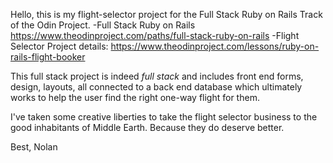 Hello, this is my flight-selector project for the Full Stack Ruby on Rails Track of the Odin Project.
-Full Stack Ruby on Rails https://www.theodinproject.com/paths/full-stack-ruby-on-rails
-Flight Selector Project details: https://www.theodinproject.com/lessons/ruby-on-rails-flight-booker

This full stack project is indeed *full stack* and includes front end forms, design, layouts, all connected to a back end database which
ultimately works to help the user find the right one-way flight for them. 

I've taken some creative liberties to take the flight selector business to the good inhabitants of Middle Earth. Because they do deserve better.

Best,
Nolan
